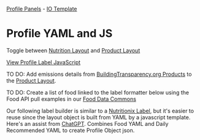 <a href="/profile">Profile Panels</a> - <a href="/io/template">IO Template</a>

# Profile YAML and JS

Toggle between [Nutrition Layout](#layout=nutrition) and [Product Layout](#layout=product)

[View Profile Label JavaScript](https://github.com/ModelEarth/profile/blob/main/item/js/label.js)

TO DO: Add emissions details from [BuildingTransparency.org Products](/products/) to the [Product Layout](#layout=product).  

TO DO: Create a list of food linked to the label formatter below using the Food API pull examples in our [Food Data Commons](/data-commons/docs/food/)

Our following label builder is similar to a [Nutritionix Label](/data-commons/docs/food/), but it's easier to reuse since the layout object is built from YAML by a javascript template. Here's an assist from [ChatGPT](https://chatgpt.com/share/68ade5c5-9b05-46a8-a0da-ccd771289693). Combines Food YAML and Daily Recommended YAML to create Profile Object json.

